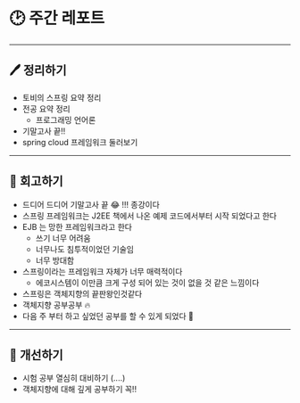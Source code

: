 # 🕑 주간 레포트

---

## 🖊 정리하기

- 토비의 스프링 요약 정리
- 전공 요약 정리
    - 프로그래밍 언어론
- 기말고사 끝!!
- spring cloud 프레임워크 둘러보기

---

## 💭 회고하기

- 드디어 드디어 기말고사 끝 😂 !!! 종강이다
- 스프링 프레임워크는 J2EE 책에서 나온 예제 코드에서부터 시작 되었다고 한다
- EJB 는 망한 프레임워크라고 한다
    - 쓰기 너무 어려움
    - 너무나도 침투적이었던 기술임
    - 너무 방대함
- 스프링이라는 프레임워크 자체가 너무 매력적이다
    - 에코시스템이 이만큼 크게 구성 되어 있는 것이 없을 것 같은 느낌이다
- 스프링은 객체지향의 끝판왕인것같다
- 객체지향 공부공부 🔥
- 다음 주 부터 하고 싶었던 공부를 할 수 있게 되었다 👏

---

## 🥊 개선하기

- 시험 공부 열심히 대비하기 (....)
- 객체지향에 대해 깊게 공부하기 꼭!!